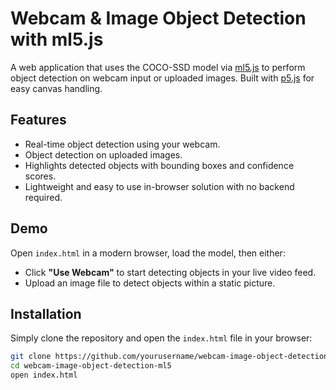 # Webcam & Image Object Detection with ml5.js

A web application that uses the COCO-SSD model via [ml5.js](https://ml5js.org/) to perform object detection on webcam input or uploaded images. Built with [p5.js](https://p5js.org/) for easy canvas handling.

## Features

- Real-time object detection using your webcam.
- Object detection on uploaded images.
- Highlights detected objects with bounding boxes and confidence scores.
- Lightweight and easy to use in-browser solution with no backend required.

## Demo

Open `index.html` in a modern browser, load the model, then either:

- Click **"Use Webcam"** to start detecting objects in your live video feed.
- Upload an image file to detect objects within a static picture.

## Installation

Simply clone the repository and open the `index.html` file in your browser:

```bash
git clone https://github.com/yourusername/webcam-image-object-detection-ml5.git
cd webcam-image-object-detection-ml5
open index.html
